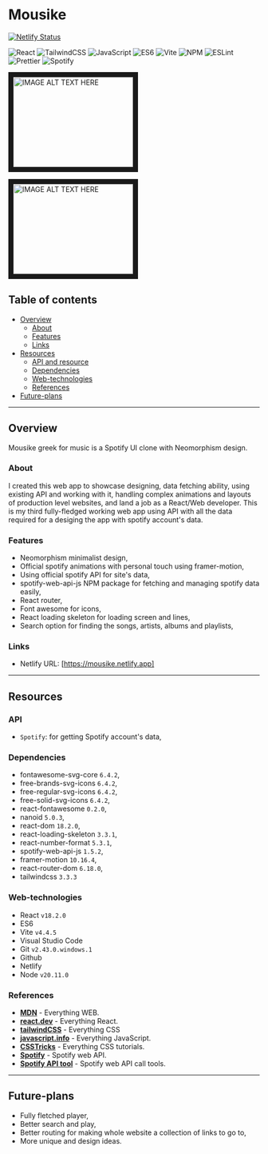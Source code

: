 # Mousike

[![Netlify Status](https://api.netlify.com/api/v1/badges/1c9a6ff9-e1be-4f0c-b974-92c0b0d5af47/deploy-status)](https://app.netlify.com/sites/mousike/deploys)

![React](https://img.shields.io/badge/React-teal)
![TailwindCSS](https://img.shields.io/badge/TailwindCSS-blue)
![JavaScript](https://img.shields.io/badge/JavaScript-yellow)
![ES6](https://img.shields.io/badge/ES6-yellow)
![Vite](https://img.shields.io/badge/Vite-purple)
![NPM](https://img.shields.io/badge/NPM-red)
![ESLint](https://img.shields.io/badge/ESLint-purple)
![Prettier](https://img.shields.io/badge/Prettier-darkpurple)
![Spotify](https://img.shields.io/badge/ESLint-green)

<a href="https://youtu.be/Tn4CqGJ6USw" target="_blank"><img src="/public/mousike_desktop.jpg" 
alt="IMAGE ALT TEXT HERE" width="240" height="180" border="10" /></a>

<a href="https://youtu.be/fcD_shdCQao" target="_blank"><img src="/public/mousike_mobile.jpg" 
alt="IMAGE ALT TEXT HERE" width="240" height="180" border="10" /></a>

## Table of contents

- [Overview](#overview)
  - [About](#about)
  - [Features](#features)
  - [Links](#links)
- [Resources](#resources)
  - [API and resource](#api)
  - [Dependencies](#dependencies)
  - [Web-technologies](#web-technologies)
  - [References](#references)
- [Future-plans](#future-plans)

---

## Overview

Mousike greek for music is a Spotify UI clone with Neomorphism design.

### About

I created this web app to showcase designing, data fetching ability, using existing API and working with it, handling complex animations and layouts of production level websites, and land a job as a React/Web developer. This is my third fully-fledged working web app using API with all the data required for a desiging the app with spotify account's data.

### Features

- Neomorphism minimalist design,
- Official spotify animations with personal touch using framer-motion,
- Using official spotify API for site's data,
- spotify-web-api-js NPM package for fetching and managing spotify data easily,
- React router,
- Font awesome for icons,
- React loading skeleton for loading screen and lines,
- Search option for finding the songs, artists, albums and playlists,

### Links

- Netlify URL: [https://mousike.netlify.app]

---

## Resources

### API

- `Spotify`: for getting Spotify account's data,

### Dependencies

- fontawesome-svg-core `6.4.2`,
- free-brands-svg-icons `6.4.2`,
- free-regular-svg-icons `6.4.2`,
- free-solid-svg-icons `6.4.2`,
- react-fontawesome `0.2.0`,
- nanoid `5.0.3`,
- react-dom `18.2.0`,
- react-loading-skeleton `3.3.1`,
- react-number-format `5.3.1`,
- spotify-web-api-js `1.5.2`,
- framer-motion `10.16.4`,
- react-router-dom `6.18.0`,
- tailwindcss `3.3.3`

### Web-technologies

- React `v18.2.0`
- ES6
- Vite `v4.4.5`
- Visual Studio Code
- Git `v2.43.0.windows.1`
- Github
- Netlify
- Node `v20.11.0`

### References

- **[MDN](https://developers.mozilla.org)** - Everything WEB.
- **[react.dev](https://react.dev)** - Everything React.
- **[tailwindCSS](https://tailwindcss.com)** - Everything CSS
- **[javascript.info](https://javascript.info)** - Everything JavaScript.
- **[CSSTricks](https://css-tricks.com)** - Everything CSS tutorials.
- **[Spotify](https://developer.spotify.com)** - Spotify web API.
- **[Spotify API tool](https://jmperezperez.com/spotify-web-api-js/)** - Spotify web API call tools.

---

## Future-plans

- Fully fletched player,
- Better search and play,
- Better routing for making whole website a collection of links to go to,
- More unique and design ideas.